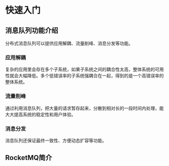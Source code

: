 # 快速入门

## 消息队列功能介绍

分布式消息队列可以提供应用解耦、流量削峰、消息分发等功能。

### 应用解耦

复杂的应用里会存在多个子系统，如果子系统之间的耦合性太高，整体系统的可用性就会大幅降低。多个低错误率的子系统强耦合在一起，得到的是一个高错误率的整体系统。

### 流量削峰

通过利用消息队列，把大量的请求暂存起来，分散到相对长的一段时间内处理，能大大提高系统的稳定性和用户体验。 

### 消息分发

消息队列还保证最终一致性、方便动态扩容等功能。

## RocketMQ简介

